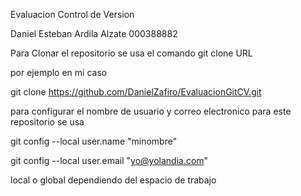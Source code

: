 Evaluacion Control de Version

Daniel Esteban Ardila Alzate 000388882

Para Clonar el repositorio se usa el comando git clone URL

por ejemplo en mi caso 

git clone https://github.com/DanielZafiro/EvaluacionGitCV.git

para configurar el nombre de usuario y correo electronico para este repositorio se usa 

git config --local user.name "minombre"

git config --local user.email "yo@yolandia.com"

local o global dependiendo del espacio de trabajo